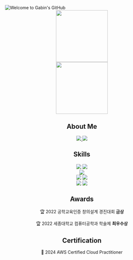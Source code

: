 <!DOCTYPE html>
<html lang="en" >
<head>
    <meta charset="UTF-8">
    <meta name="viewport" content="width=device-width, initial-scale=1.0">
    <img src="https://capsule-render.vercel.app/api?type=transparent&color=auto&height=120&section=header&text=Welcome%20to%20Gabin's%20GitHub😋&render&fontSize=50&fontColor=black&animation=twinkling&fontAlign=50&fontAlignY=50" alt="Welcome to Gabin's GitHub">
</head>

<body >
<div align="center">
<div>
  <img src="https://github-readme-stats.vercel.app/api?username=gabean13&theme=vue&show_icons=true" height="170"/>
</div>
<div  style="display: inline-block">
  <img src="https://github-readme-stats.vercel.app/api/top-langs/?username=gabean13&exclude_repo=dkssud8150.github.io&layout=compact&theme=vue" height="170"/>
</div>

<h2>About Me</h2>
<span>
  <a href="https://velog.io/@gabean13/series">
    <img src="https://img.shields.io/badge/velog-20C997?style=for-the-badge&logo=springboot&logoColor=white">
  </a>
   <a href="https://www.linkedin.com/in/%EA%B0%80%EB%B9%88-%EC%B5%9C-39b3a12b2?utm_source=share&utm_campaign=share_via&utm_content=profile&utm_medium=ios_app">
    <img src="https://img.shields.io/badge/linkedIn-0A66C2?style=for-the-badge&logo=linkedin&logoColor=white">
  </a>
</span>

<div>
<h2> Skills </h2>
<!-- framework -->
<div>
<h4></h4>
<span>
    <img src="https://img.shields.io/badge/spring-6DB33F?style=for-the-badge&logo=spring&logoColor=white">
</span>
<span>
    <img src="https://img.shields.io/badge/springBoot-6DB33F?style=for-the-badge&logo=springboot&logoColor=white">
</span>
</div>

<!-- database -->
<div>
<span>
    <img src="https://img.shields.io/badge/mysql-4479A1?style=for-the-badge&logo=mysql&logoColor=white">
</span>
</div>

<!-- language -->
<div>
<span>
    <img src="https://img.shields.io/badge/JAVA-007396?style=for-the-badge&logo=java&logoColor=white">
</span>
<span>
    <img src="https://img.shields.io/badge/c-A8B9CC?style=for-the-badge&logo=c&logoColor=white">
</span>
</div>

<!-- os -->
<div>
<span>
    <img src="https://img.shields.io/badge/linux-FCC624?style=for-the-badge&logo=linux&logoColor=white">
</span>
<span>
    <img src="https://img.shields.io/badge/microsoft-5E5E5E?style=for-the-badge&logo=microsoft&logoColor=white">
</span>
</div>
</div>

<div>
<h2>Awards</h2>

🏆 2022 공학교육인증 창의설계 경진대회 **금상** 

🏆 2022 세종대학교 컴퓨터공학과 학술제 **최우수상** 
</div>

<h2>Certification</h2>

📝 2024 AWS Certified Cloud Practitioner


</div>
</div>
</body>

</html>
